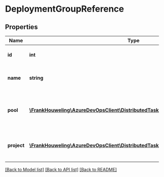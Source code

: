 # DeploymentGroupReference

## Properties
Name | Type | Description | Notes
------------ | ------------- | ------------- | -------------
**id** | **int** | Deployment group identifier. | [optional] 
**name** | **string** | Name of the deployment group. | [optional] 
**pool** | [**\FrankHouweling\AzureDevOpsClient\DistributedTask\Model\TaskAgentPoolReference**](TaskAgentPoolReference.md) | Deployment pool in which deployment agents are registered. | [optional] 
**project** | [**\FrankHouweling\AzureDevOpsClient\DistributedTask\Model\ProjectReference**](ProjectReference.md) | Project to which the deployment group belongs. | [optional] 

[[Back to Model list]](../README.md#documentation-for-models) [[Back to API list]](../README.md#documentation-for-api-endpoints) [[Back to README]](../README.md)


